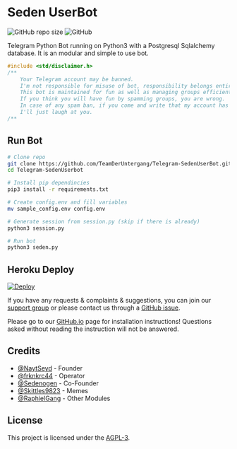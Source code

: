 Seden UserBot
==

![GitHub repo size](https://img.shields.io/github/repo-size/TeamDerUntergang/Telegram-SedenUserBot?color=red&style=plastic)
![GitHub](https://img.shields.io/github/license/TeamDerUntergang/Telegram-SedenUserBot?color=red&style=plastic)

Telegram Python Bot running on Python3 with a Postgresql Sqlalchemy database. It is an modular and simple to use bot.

```c
#include <std/disclaimer.h>
/**
    Your Telegram account may be banned.
    I'm not responsible for misuse of bot, responsibility belongs entirely to user.
    This bot is maintained for fun as well as managing groups efficiently.
    If you think you will have fun by spamming groups, you are wrong.
    In case of any spam ban, if you come and write that my account has been banned,
    I'll just laugh at you.
/**
```

## Run Bot
```bash
# Clone repo
git clone https://github.com/TeamDerUntergang/Telegram-SedenUserBot.git
cd Telegram-SedenUserbot

# Install pip dependincies
pip3 install -r requirements.txt

# Create config.env and fill variables
mv sample_config.env config.env

# Generate session from session.py (skip if there is already)
python3 session.py

# Run bot
python3 seden.py
```

## Heroku Deploy
[![Deploy](https://www.herokucdn.com/deploy/button.svg)](https://heroku.com/deploy?template=https://github.com/TeamDerUntergang/Telegram-SedenUserBot/tree/seden)

If you have any requests & complaints & suggestions, you can join our [support group](https://t.me/SedenUserBotSupport) or please contact us through a [GitHub issue](https://github.com/TeamDerUntergang/Telegram-SedenUserBot/issues).

Please go to our [GitHub.io](https://teamderuntergang.github.io/pyrogram.html) page for installation instructions! Questions asked without reading the instruction will not be answered.

## Credits
*   [@NaytSeyd](https://github.com/NaytSeyd) - Founder
*   [@frknkrc44](https://github.com/frknkrc44) - Operator
*   [@Sedenogen](https://github.com/ciyanogen) - Co-Founder
*   [@Skittles9823](https://github.com/skittles9823) - Memes
*   [@RaphielGang](https://github.com/raphielgang) - Other Modules

## License

This project is licensed under the [AGPL-3](https://www.gnu.org/licenses/agpl-3.0.html).
